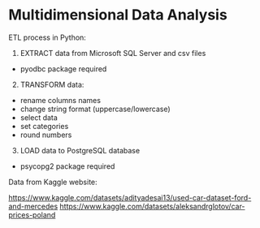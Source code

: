 # Multidimensional Data Analysis

ETL process in Python:

1. EXTRACT data from Microsoft SQL Server and csv files
  - pyodbc package required
2. TRANSFORM data:
  - rename columns names
  - change string format (uppercase/lowercase)
  - select data
  - set categories
  - round numbers 
3. LOAD data to PostgreSQL database
  - psycopg2 package required

Data from Kaggle website: 

https://www.kaggle.com/datasets/adityadesai13/used-car-dataset-ford-and-mercedes
https://www.kaggle.com/datasets/aleksandrglotov/car-prices-poland
